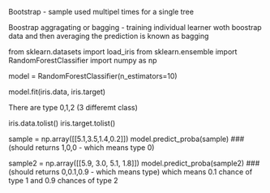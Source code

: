 
Bootstrap - sample used multipel times for a single tree

Boostrap aggragating or bagging - training individual learner woth boostrap data and then averaging the prediction is known as bagging


from sklearn.datasets import load_iris
from sklearn.ensemble import RandomForestClassifier
import numpy as np

model = RandomForestClassifier(n_estimators=10)

model.fit(iris.data, iris.target)

There are type 0,1,2 (3 differemt class)

iris.data.tolist()
iris.target.tolist()

sample = np.array([[5.1,3.5,1.4,0.2]])
model.predict_proba(sample) ### (should returns 1,0,0 - which means type 0)

sample2 = np.array([[5.9, 3.0, 5.1, 1.8]])
model.predict_proba(sample2) ### (should returns 0,0.1,0.9 - which means type)
which means 0.1 chance of type 1 
and 0.9 chances of type 2
